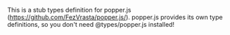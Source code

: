 This is a stub types definition for popper.js (https://github.com/FezVrasta/popper.js/).
popper.js provides its own type definitions, so you don't need @types/popper.js installed!